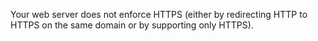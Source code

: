 Your web server does not enforce HTTPS (either by redirecting HTTP to HTTPS on the same domain or by supporting only HTTPS).
